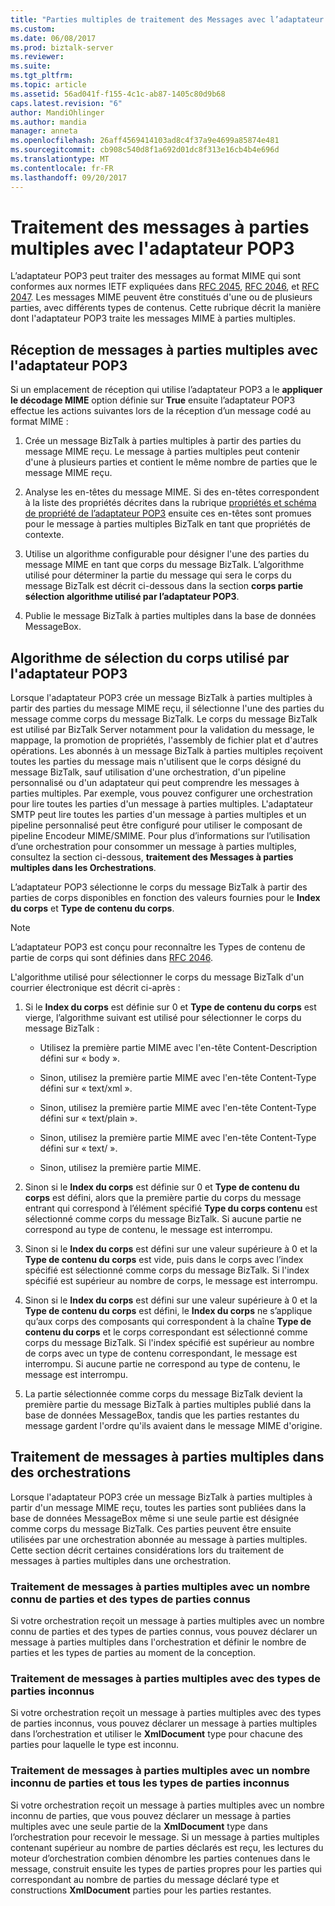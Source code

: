 ```yaml
---
title: "Parties multiples de traitement des Messages avec l’adaptateur POP3 | Documents Microsoft"
ms.custom: 
ms.date: 06/08/2017
ms.prod: biztalk-server
ms.reviewer: 
ms.suite: 
ms.tgt_pltfrm: 
ms.topic: article
ms.assetid: 56ad041f-f155-4c1c-ab87-1405c80d9b68
caps.latest.revision: "6"
author: MandiOhlinger
ms.author: mandia
manager: anneta
ms.openlocfilehash: 26aff4569414103ad8c4f37a9e4699a85874e481
ms.sourcegitcommit: cb908c540d8f1a692d01dc8f313e16cb4b4e696d
ms.translationtype: MT
ms.contentlocale: fr-FR
ms.lasthandoff: 09/20/2017
---
```

# <a name="processing-multi-part-messages-with-the-pop3-adapter"></a>Traitement des messages à parties multiples avec l'adaptateur POP3
L’adaptateur POP3 peut traiter des messages au format MIME qui sont conformes aux normes IETF expliquées dans [RFC 2045](http://go.microsoft.com/fwlink/?LinkId=58810), [RFC 2046](http://go.microsoft.com/fwlink/?LinkId=58811), et [RFC 2047](http://go.microsoft.com/fwlink/?LinkId=58812). Les messages MIME peuvent être constitués d'une ou de plusieurs parties, avec différents types de contenus. Cette rubrique décrit la manière dont l'adaptateur POP3 traite les messages MIME à parties multiples.  
  
## <a name="receiving-multi-part-messages-with-the-pop3-adapter"></a>Réception de messages à parties multiples avec l'adaptateur POP3  
 Si un emplacement de réception qui utilise l’adaptateur POP3 a le **appliquer le décodage MIME** option définie sur **True** ensuite l’adaptateur POP3 effectue les actions suivantes lors de la réception d’un message codé au format MIME :  
  
1.  Crée un message BizTalk à parties multiples à partir des parties du message MIME reçu. Le message à parties multiples peut contenir d'une à plusieurs parties et contient le même nombre de parties que le message MIME reçu.  
  
2.  Analyse les en-têtes du message MIME. Si des en-têtes correspondent à la liste des propriétés décrites dans la rubrique [propriétés et schéma de propriété de l’adaptateur POP3](../core/pop3-adapter-property-schema-and-properties.md) ensuite ces en-têtes sont promues pour le message à parties multiples BizTalk en tant que propriétés de contexte.  
  
3.  Utilise un algorithme configurable pour désigner l'une des parties du message MIME en tant que corps du message BizTalk. L’algorithme utilisé pour déterminer la partie du message qui sera le corps du message BizTalk est décrit ci-dessous dans la section **corps partie sélection algorithme utilisé par l’adaptateur POP3**.  
  
4.  Publie le message BizTalk à parties multiples dans la base de données MessageBox.  
  
## <a name="body-part-selection-algorithm-used-by-the-pop3-adapter"></a>Algorithme de sélection du corps utilisé par l'adaptateur POP3  
 Lorsque l'adaptateur POP3 crée un message BizTalk à parties multiples à partir des parties du message MIME reçu, il sélectionne l'une des parties du message comme corps du message BizTalk. Le corps du message BizTalk est utilisé par BizTalk Server notamment pour la validation du message, le mappage, la promotion de propriétés, l'assembly de fichier plat et d'autres opérations. Les abonnés à un message BizTalk à parties multiples reçoivent toutes les parties du message mais n'utilisent que le corps désigné du message BizTalk, sauf utilisation d'une orchestration, d'un pipeline personnalisé ou d'un adaptateur qui peut comprendre les messages à parties multiples. Par exemple, vous pouvez configurer une orchestration pour lire toutes les parties d'un message à parties multiples. L'adaptateur SMTP peut lire toutes les parties d'un message à parties multiples et un pipeline personnalisé peut être configuré pour utiliser le composant de pipeline Encodeur MIME/SMIME. Pour plus d’informations sur l’utilisation d’une orchestration pour consommer un message à parties multiples, consultez la section ci-dessous, **traitement des Messages à parties multiples dans les Orchestrations**.  
  
 L’adaptateur POP3 sélectionne le corps du message BizTalk à partir des parties de corps disponibles en fonction des valeurs fournies pour le **Index du corps** et **Type de contenu du corps**.  
  
> [!NOTE]
>  L’adaptateur POP3 est conçu pour reconnaître les Types de contenu de partie de corps qui sont définies dans [RFC 2046](http://go.microsoft.com/fwlink/?LinkId=119569).  
  
 L'algorithme utilisé pour sélectionner le corps du message BizTalk d'un courrier électronique est décrit ci-après :  
  
1.  Si le **Index du corps** est définie sur 0 et **Type de contenu du corps** est vierge, l’algorithme suivant est utilisé pour sélectionner le corps du message BizTalk :  
  
    -   Utilisez la première partie MIME avec l'en-tête Content-Description défini sur « body ».  
  
    -   Sinon, utilisez la première partie MIME avec l'en-tête Content-Type défini sur « text/xml ».  
  
    -   Sinon, utilisez la première partie MIME avec l'en-tête Content-Type défini sur « text/plain ».  
  
    -   Sinon, utilisez la première partie MIME avec l'en-tête Content-Type défini sur « text/ ».  
  
    -   Sinon, utilisez la première partie MIME.  
  
2.  Sinon si le **Index du corps** est définie sur 0 et **Type de contenu du corps** est défini, alors que la première partie du corps du message entrant qui correspond à l’élément spécifié **Type du corps contenu** est sélectionné comme corps du message BizTalk. Si aucune partie ne correspond au type de contenu, le message est interrompu.  
  
3.  Sinon si le **Index du corps** est défini sur une valeur supérieure à 0 et la **Type de contenu du corps** est vide, puis dans le corps avec l’index spécifié est sélectionné comme corps du message BizTalk. Si l'index spécifié est supérieur au nombre de corps, le message est interrompu.  
  
4.  Sinon si le **Index du corps** est défini sur une valeur supérieure à 0 et la **Type de contenu du corps** est défini, le **Index du corps** ne s’applique qu’aux corps des composants qui correspondent à la chaîne **Type de contenu du corps** et le corps correspondant est sélectionné comme corps du message BizTalk. Si l'index spécifié est supérieur au nombre de corps avec un type de contenu correspondant, le message est interrompu. Si aucune partie ne correspond au type de contenu, le message est interrompu.  
  
5.  La partie sélectionnée comme corps du message BizTalk devient la première partie du message BizTalk à parties multiples publié dans la base de données MessageBox, tandis que les parties restantes du message gardent l'ordre qu'ils avaient dans le message MIME d'origine.  
  
## <a name="processing-multi-part-messages-in-orchestrations"></a>Traitement de messages à parties multiples dans des orchestrations  
 Lorsque l'adaptateur POP3 crée un message BizTalk à parties multiples à partir d'un message MIME reçu, toutes les parties sont publiées dans la base de données MessageBox même si une seule partie est désignée comme corps du message BizTalk. Ces parties peuvent être ensuite utilisées par une orchestration abonnée au message à parties multiples. Cette section décrit certaines considérations lors du traitement de messages à parties multiples dans une orchestration.  
  
### <a name="processing-multi-part-messages-with-a-known-number-of-parts-and-known-part-types"></a>Traitement de messages à parties multiples avec un nombre connu de parties et des types de parties connus  
 Si votre orchestration reçoit un message à parties multiples avec un nombre connu de parties et des types de parties connus, vous pouvez déclarer un message à parties multiples dans l'orchestration et définir le nombre de parties et les types de parties au moment de la conception.  
  
### <a name="processing-multi-part-messages-with-unknown-part-types"></a>Traitement de messages à parties multiples avec des types de parties inconnus  
 Si votre orchestration reçoit un message à parties multiples avec des types de parties inconnus, vous pouvez déclarer un message à parties multiples dans l’orchestration et utiliser le **XmlDocument** type pour chacune des parties pour laquelle le type est inconnu.  
  
### <a name="processing-multi-part-messages-with-an-unknown-number-of-parts-and-all-of-the-part-types-are-unknown"></a>Traitement de messages à parties multiples avec un nombre inconnu de parties et tous les types de parties inconnus  
 Si votre orchestration reçoit un message à parties multiples avec un nombre inconnu de parties, que vous pouvez déclarer un message à parties multiples avec une seule partie de la **XmlDocument** type dans l’orchestration pour recevoir le message. Si un message à parties multiples contenant supérieur au nombre de parties déclarés est reçu, les lectures du moteur d’orchestration combien dénombre les parties contenues dans le message, construit ensuite les types de parties propres pour les parties qui correspondant au nombre de parties du message déclaré type et constructions **XmlDocument** parties pour les parties restantes.